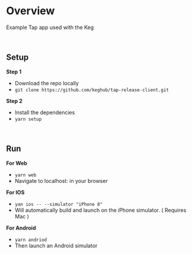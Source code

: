 # Overview
Example Tap app used with the Keg

<br/>

## Setup

**Step 1**
  * Download the repo locally
  * `git clone https://github.com/keghub/tap-release-client.git`

**Step 2**
  * Install the dependencies
  * `yarn setup`

<br/>

## Run

**For Web**
  * `yarn web`
  * Navigate to localhost:<port> in your browser

**For IOS**
  * `yan ios -- --simulator "iPhone 8"`
  * Will automatically build and launch on the iPhone simulator. ( Requires Mac )

**For Android**
  * `yarn andriod`
  * Then launch an Android simulator
